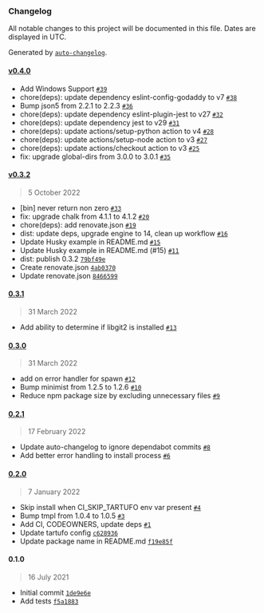 ### Changelog

All notable changes to this project will be documented in this file. Dates are displayed in UTC.

Generated by [`auto-changelog`](https://github.com/CookPete/auto-changelog).

#### [v0.4.0](https://github.com/godaddy/tartufo-node/compare/v0.3.2...v0.4.0)

- Add Windows Support [`#39`](https://github.com/godaddy/tartufo-node/pull/39)
- chore(deps): update dependency eslint-config-godaddy to v7 [`#38`](https://github.com/godaddy/tartufo-node/pull/38)
- Bump json5 from 2.2.1 to 2.2.3 [`#36`](https://github.com/godaddy/tartufo-node/pull/36)
- chore(deps): update dependency eslint-plugin-jest to v27 [`#32`](https://github.com/godaddy/tartufo-node/pull/32)
- chore(deps): update dependency jest to v29 [`#31`](https://github.com/godaddy/tartufo-node/pull/31)
- chore(deps): update actions/setup-python action to v4 [`#28`](https://github.com/godaddy/tartufo-node/pull/28)
- chore(deps): update actions/setup-node action to v3 [`#27`](https://github.com/godaddy/tartufo-node/pull/27)
- chore(deps): update actions/checkout action to v3 [`#25`](https://github.com/godaddy/tartufo-node/pull/25)
- fix: upgrade global-dirs from 3.0.0 to 3.0.1 [`#35`](https://github.com/godaddy/tartufo-node/pull/35)

#### [v0.3.2](https://github.com/godaddy/tartufo-node/compare/0.3.1...v0.3.2)

> 5 October 2022

- [bin] never return non zero [`#33`](https://github.com/godaddy/tartufo-node/pull/33)
- fix: upgrade chalk from 4.1.1 to 4.1.2 [`#20`](https://github.com/godaddy/tartufo-node/pull/20)
- chore(deps): add renovate.json [`#19`](https://github.com/godaddy/tartufo-node/pull/19)
- dist: update deps, upgrade engine to 14, clean up workflow [`#16`](https://github.com/godaddy/tartufo-node/pull/16)
- Update Husky example in README.md [`#15`](https://github.com/godaddy/tartufo-node/pull/15)
- Update Husky example in README.md (#15) [`#11`](https://github.com/godaddy/tartufo-node/issues/11)
- dist: publish 0.3.2 [`79bf49e`](https://github.com/godaddy/tartufo-node/commit/79bf49e99e3a0649b1dcb1902268e2253f63779c)
- Create renovate.json [`4ab0370`](https://github.com/godaddy/tartufo-node/commit/4ab0370b63b5a89e8f98b21b74219731a5528a4a)
- Update renovate.json [`8466599`](https://github.com/godaddy/tartufo-node/commit/8466599cb2311346988720b5754d44313b641e0f)

#### [0.3.1](https://github.com/godaddy/tartufo-node/compare/0.3.0...0.3.1)

> 31 March 2022

- Add ability to determine if libgit2 is installed [`#13`](https://github.com/godaddy/tartufo-node/pull/13)

#### [0.3.0](https://github.com/godaddy/tartufo-node/compare/0.2.1...0.3.0)

> 31 March 2022

- add on error handler for spawn [`#12`](https://github.com/godaddy/tartufo-node/pull/12)
- Bump minimist from 1.2.5 to 1.2.6 [`#10`](https://github.com/godaddy/tartufo-node/pull/10)
- Reduce npm package size by excluding unnecessary files [`#9`](https://github.com/godaddy/tartufo-node/pull/9)

#### [0.2.1](https://github.com/godaddy/tartufo-node/compare/0.2.0...0.2.1)

> 17 February 2022

- Update auto-changelog to ignore dependabot commits [`#8`](https://github.com/godaddy/tartufo-node/pull/8)
- Add better error handling to install process [`#6`](https://github.com/godaddy/tartufo-node/pull/6)

#### [0.2.0](https://github.com/godaddy/tartufo-node/compare/0.1.0...0.2.0)

> 7 January 2022

- Skip install when CI_SKIP_TARTUFO env var present [`#4`](https://github.com/godaddy/tartufo-node/pull/4)
- Bump tmpl from 1.0.4 to 1.0.5 [`#3`](https://github.com/godaddy/tartufo-node/pull/3)
- Add CI, CODEOWNERS, update deps [`#1`](https://github.com/godaddy/tartufo-node/pull/1)
- Update tartufo config [`c628936`](https://github.com/godaddy/tartufo-node/commit/c628936c6bffe4604dfb04d290c770cd8a130e5a)
- Update package name in README.md [`f19e85f`](https://github.com/godaddy/tartufo-node/commit/f19e85ffe5892dc05fbd4019422a70a61cf6ef40)

#### 0.1.0

> 16 July 2021

- Initial commit [`1de9e6e`](https://github.com/godaddy/tartufo-node/commit/1de9e6e1a0f99a78bf0ce703ba248d25fba60099)
- Add tests [`f5a1883`](https://github.com/godaddy/tartufo-node/commit/f5a1883ce8c8f9c53beba62b6efabb992404d4e9)
